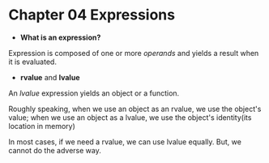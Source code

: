 # Chapter 04 Expressions

- **What is an expression?**

Expression is composed of one or more *operands* and yields a result when it is evaluated.

- **rvalue** and **lvalue**

An *lvalue* expression yields an object or a function.

Roughly speaking, when we use an object as an rvalue, we use the object's value; when we use an object as a lvalue, we use the object's identity(its location in memory)

In most cases, if we need a rvalue, we can use lvalue equally. But, we cannot do the adverse way.


